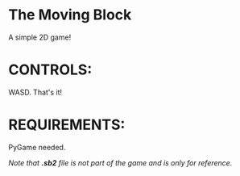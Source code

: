 # The Moving Block
 A simple 2D game!

# CONTROLS:
 WASD. That's it!

# REQUIREMENTS:
 PyGame needed.

*Note that **.sb2** file is not part of the game and is only for reference.*
